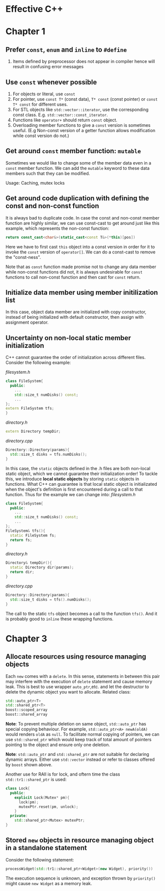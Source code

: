 # Effective C++

# Chapter 1

## Prefer `const`, `enum` and `inline` to `#define`
1. Items defined by preprocessor does not appear in compiler hence will result in confusing error messages

## Use `const` whenever possible

1. For objects or literal, use `const`
2. For pointer, use `const T*` (const data), `T* const` (const pointer) or `const T* const` for different uses.
3. For STL objects like `std::vector::iterator`, use the corresponding const class. E.g. `std::vector::const_iterator`.
4. Functions like `operator+` should return `const` object.
5. Overloading member functions to give a `const` version is sometimes useful. (E.g Non-const version of a getter function allows modification while const version do not.)

## Get around `const` member function: `mutable`

Sometimes we would like to change some of the member data even in a `const` member function. We can add the `mutable` keyword to these data members such that they can be modified.

Usage: Caching, mutex locks

## Get around code duplication with defining the const and non-const function

It is always bad to duplicate code. In case the const and non-const member function are highly similar, we can use const-cast to get around just like this example, which represents the non-const function:
```c++
return const_cast<char&>(static_cast<const T&>(*this)[pos])
```
Here we have to first cast `this` object into a const version in order for it to invoke the `const` version of `operator[]`. We can do a const-cast to remove the "const-ness".

Note that as `const` function made promise not to change any data member while non-const functions did not, it is always undesirable for `const` functions to call non-const function and then cast for `const` return.

## Initialize data member using member initilization list

In this case, object data member are initialized with copy constructor, instead of being initialized with default constructor, then assign with assignment operator.

## Uncertainty on non-local static member initialization

C++ cannot guarantee the order of initialization across different files. Consider the following example:

*filesystem.h*
```c++
class FileSystem{
  public:
    ...
    std::size_t numDisks() const;
    ...
};
extern FileSystem tfs;
}
```
*directory.h*
```c++
extern Directory tempDir;
```
*directory.cpp*
```c++
Directory::Directory(params){
  std::size_t disks = tfs.numDisks();
}
```
In this case, the `static` objects defined in the .h files are both non-local static object, which we cannot guarantee their initialization order! To tackle this, we introduce **local static objects** by storing `static` objects in functions. What C++ can guarantee is that local static object is initializated when the object's definition is first encountered during a call to that function. Thus for the example we can change into:
*filesystem.h*
```c++
class FileSystem{
  public:
    ...
    std::size_t numDisks() const;
    ...
};
FileSystem& tfs(){
  static FileSystem fs;
  return fs;
}
```
*directory.h*
```c++
Directory& tempDir(){
  static Directory dir(params);
  return dir;
}
```
*directory.cpp*
```c++
Directory::Directory(params){
  std::size_t disks = tfs().numDisks();
}
```
The call to the static `tfs` object becomes a call to the function `tfs()`. And it is probably good to `inline` these wrapping functions.

# Chapter 3

## Allocate resources using resource managing objects

Each `new` comes with a `delete`. In this sense, statements in between this pair may interfere with the execution of `delete` statement and cause memory leak. This is best to use wrapper `auto_ptr`,etc. and let the destructor to delete the dynamic object you want to allocate. Related class:
```c++
std::auto_ptr<T>
std::shared_ptr<T>
boost::scoped_array
boost::shared_array
```
**Note**: To prevent multiple deletion on same object, `std::auto_ptr` has special copying behaviour. For example, `std::auto_ptr<A> newA(oldA)` would renders `oldA` as `null`. To facilitate normal copying of pointers, we can use `std::shared_ptr` which would keep track of total amount of pointers pointing to the object and ensure only one deletion.

**Note**: `std::auto_ptr` and `std::shared_ptr` are not suitable for declaring dynamic arrays. Either use `std::vector` instead or refer to classes offered by `boost` shown above.

Another use for RAII is for lock, and oftern time the class `std::tr1::shared_ptr` is used:

```c++
class Lock{
  public:
    explicit Lock(Mutex* pm){
      lock(pm);
      mutexPtr.reset(pm, unlock);
    }
  private:
    std::shared_ptr<Mutex> mutexPtr;
}
```

## Stored `new` objects in resource managing object in a **standalone** statement

Consider the following statement:

```c++
processWidget(std::tr1::shared_ptr<Widget>(new Widget), priority())
```

The execution sequence is unknown, and exception thrown by `priority()` might cause `new Widget` as a memory leak.